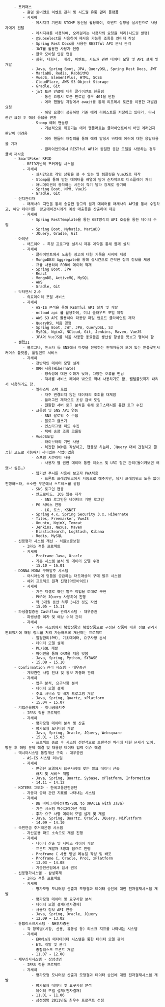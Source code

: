         - 포커패스
            - 홀덤 토너먼트 이벤트 관리 및 시드권 유통 관리 플랫폼
            - 자세히
                - 메시지큐 기반의 STOMP 통신을 활용하여, 이벤트 상황을 실시간으로 사용자에게 전달
                - 메시지큐를 사용하여, 오래걸리는 사용자의 요청을 처리(시드권 발행)
                - @Subselect를 사용하여 재사용 가능한 조회용 엔티티 작성
                - Spring Rest Docs를 사용한 RESTful API 문서 관리
                - JWT를 활용한 사용자 인증
                - 한국 모바일 인증 연동
                - 회원, 대회사,  매장, 이벤트, 시드권 관련 데이터 모델 및 API 설계 및 개발
                - Java, Spring Boot, JPA, QueryDSL, Spring Rest Docs, JWT
                - MariaDB, Redis, RabbitMQ
                - VueJS, ElementPlus, HTML, SCSS
                - CloudFlare, AWS S3 Object Storage
                - Gradle, Git
                - jwt 토큰 만료에 대한 클라이언트 핸들링
                    - 통신 요청시 토큰 만료일 경우 401을 반환
                    - 에러 핸들링 과정에서 await를 통해 리프레시 토큰을 이용한 재발급 요청
                    - 해당 요청이 성공하면 기존 에러 리퀘스트를 저장하고 있다가, 다시 한번 요청 후 해당 응답을 반환
                - Stomp 에러 핸들링
                    - 기본적으로 제공되는 에러 핸들러로는 클라이언트에서 어떤 에러인지 판단이 어려움
                    - 에러 핸들러 재정의를 통해 에러 발생시 바디에 에러에 대한 응답내용을 기재
                    - 클라이언트에서 RESTful API와 동일한 응답 모델을 사용하는 경우 콜백 재사용
        - SmartPoker RFID
            - RFID기반의 포커게임 시스템
            - 자세히
                - 실시간으로 게임 상황을 볼 수 있는 웹 템플릿을 VueJS로 제작
                - Stomp를 통해 받는 데이터를 배열에 담아 순차적으로 디스플레이 처리
                - 애니메이션이 동작하는 시간이 각기 달라 강제로 동기화
                - Spring Boot, NPM, VueJS
                - Gradle, Git
        - 신디관리자
            - 매체사의 지면을 통해 송출한 광고의 결과 데이터를 매체사의 API를 통해 수집하고, 해당 데이터를  광고에이전시에게 예상 매출등을 산출하여 제공
            - 자세히
                - Spring RestTemplate을 통한 GET방식의 API 호출을 통한 데이터 수집
                - Spring Boot, Mybatis, MariaDB
                - JQuery, Gradle, Git
        - 아이넷
            - 애드웨어 - 특정 프로그램 설치시 제휴 계약을 통해 함께 설치
            - 자세히
                - 클라이언트에서 노출한 광고에 대한 기록을 서버에 저장
                - MongoDB의 Aggregate를 통해 실시간으로 간략한 집계 정보를 제공
                - 큐를 사용하여 RDB에 데이터 적재
                - Spring Boot, JPA
                - React
                - MongoDB, ActiveMQ, MySQL
                - AWS
                - Gradle, Git
        - 닥터앤서 2.0
            - 의료데이터 포탈 서비스
            - 자세히
                - AS-IS 분석을 통해 RESTful API 설계 및 개발
                - ncloud api 를 활용하여, 미니 클라우드 포털 제작
                - AWS S3 API 활용하여 대용량 파일 업로드 클라이언트 제작
                - QueryDSL 처음 경험
                - Spring Boot, JWT, JPA, QueryDSL, S3
                - MySQL, NginX, NCloud, Git, Jenkins, Maven, VueJS
                - JPA와 VueJS를 처음 사용한 동료들은 생산성 향상을 맛보고 행복해 함
        - 셀럽21
            - 블로그나, 인스타 등 SNS에서 마켓을 진행하는 판매자들이 모여 있는 인플루언서 커머스 플랫폼, 풀필먼트 서비스
            - 자세히
                - 전반적인 데이터 모델 설계
                - ORM 사용(Hibernate)
                    - 영속성에 대한 이해가 낮아, 다양한 오류를 만남
                    - 객체를 서비스 레이어 밖으로 꺼내 사용하기도 함, 웹템플릿까지 내려서 사용하기도 함.
                - 엘라스틱 스택 도입
                    - 자주 변경되지 않는 데이터의 조회를 대체함
                    - 플러그인 제작으로 초성 검색 도입
                    - 원활한 서버 로그 분석을 위해 로그스태시를 통한 로그 수집
                - 크롤링 및 SNS API 연동
                    - SNS 팔로워 수 수집
                    - 블로그 글쓰기
                    - 인스타그램 피드 수집
                    - 택배 송장 조회 크롤링
                - VueJS도입
                    - 라이브러리 기반 사용
                    - 복잡한 DOM을 작성하고, 핸들링 하는데, JQuery 대비 간결하고 깔끔한 코드로 가능해서 재미있는 작업이었음
                - 스프링 시큐리티 사용
                    - 사용자 별 권한 데이터 통한 리소스 및 URI 접근 관리(돌이켜보면 왜 했나 싶은…)
                - 웹기반 푸시를 사용해 보고자 PWA적용
                    - 프론트 프레임워크에서 자동으로 해주지만, 당시 프레임워크 도움 없이 진행하느라, 소소한 부분에서 스트레스를 경험
                - SNS 로그인 연동
                - 안드로이드, IOS 웹뷰 제작
                    - SNS 로그인은 네이티브 기반 로그인
                - PG 서비스 연동
                    - LG, 토스, KSNET
                - Spring 4.x, Spring Security 3.x, Hibernate
                - Tiles, Freemarker, VueJS
                - Ununtu, NginX, Tomcat
                - Jenkins, Nexus, Maven
                - ElasticSearch, LogStash, Kibana
                - Redis, MySQL
        - 신용평가 시스템 개선 - 서울보증보험
            - IFRS 적용 프로젝트
            - 자세히
                - Proframe Java, Oracle
                - 기존 시스템 분석 및 데이터 모델 수정
                - 15.10 ~ 16.01
        - DONNA MODA 구매발주 시스템
            - 아시아권에 명품을 공급하는 대도매상의 구매 발주 시스템
            - 해외 프로젝트 원격 진행(아르바이트)
            - 자세히
                - 기존 엑셀로 하던 발주 작업을 토대로 구현
                - PHP와 JQuery 사용하여 진행
                - 약 3개월 동안 하루 3시간 정도 작업
                - 15.05 ~ 15.11
        - 파생결합증권 Cashflow 관리시스템 - 대우증권
            - 파생상품 이자 및 예상 수익 관리
            - 자세히
                - 기존 시스템에서 복합상품의 복합상품으로 구성된 상품에 대한 정보 관리가 안되었기에 해당 정보를 처리 가능하도록 개선하는 프로젝트
                - 일정관리(PM), 기초데이터, 요구사항 분석
                - 데이터 모델 설계
                - PL/SQL 개발
                - 파이썬을 통해 ORM을 처음 맛봄
                - Java, Spring, Python, SYBASE
                - 15.08 ~ 15.10
        - Confirmation 관리 시스템 - 대우증권
            - 계약관련 사항 안내 및 통보 자동화 관리
            - 자세히
                - 업무 분석, 요구사항 분석
                - 데이터 모델 설계
                - 주요 서비스 및 배치 프로그램 개발
                - Java, Spring, Quartz, xPlatform
                - 15.04 ~ 15.07
        - 기업신용평가 - 하나금융지주
            - IFRS 적용 프로젝트
            - 자세히
                - 평가모형 데이터 분석 및 산출
                - 평가모형 모니터링 개발
                - Java, Spring, Oracle, JQuery, Websquare
                - 15.01 ~ 15.03
                - 프로젝트 종료 후 시스템 전반적으로 트랜잭션 처리에 대한 문제가 있어, 방문 후 해당 문제 해결 및 대용량 데이터 입력 이슈 해결
        - 맥시마시스템 통합개선 구축 - 대우증권
            - AS-IS 시스템 리뉴얼
            - 자세히
                - 변경된 모델에서 요구사항에 맞는 필요 데이터 산출
                - 배치 및 서비스 개발
                - Java, Spring, Quartz, Sybase, xPlatform, Informetica
                - 14.11 ~ 14.12
        - KOTEMS 고도화 - 한국교통안전공단
            - 자동차 공해 관련 지표를 나타내는 시스템
            - 자세히
                - DB 마이그레이션(MS-SQL to ORACLE with Java)
                - 기존 시스템 마이그레이션 작업
                - 추가 요구 사항 데이터 모델 설계 및 개발
                - Java, Spring, Quartz, Oracle, JQuery, MiPlatform
                - 14.09 ~ 14.10
        - 국민연금 주거래은행 시스템
            - 자산운용 파트 소속으로 개발 진행
            - 자세히
                - 데이터 산출 및 서비스 레이어 개발
                - 프론트 개발자 5명과 팀으로 진행
                - Proframe C 사용 방법 메뉴얼 작성 및 배포
                - Proframe C, Oracle, ProC, xPlatform
                - 13.03 ~ 14.08
                - 기금전산팀에서 입사 권유
        - 신용평가시스템 - 삼성화재
            - IFRS 적용 프로젝트
            - 자세히
                - 평가모형 모니터링 산출과 모형결과 데이터 승인에 대한 전자결재시스템 개발
                - 평가모형 데이터 및 요구사항 분석
                - 데이터 모델 설계(전자결재)
                - 사용자 정보 API 연동
                - Java, Spring, Oracle, JQuery
                - 12.09 ~ 13.02
        - 통합리스크시스템 - NH투자증권
            - 각 항목별(시장, 신용, 유동성 등) 리스크 지표를 나타내는 시스템
            - 자세히
                - ERWin과 메타데이터 시스템을 통한 데이터 모델 관리
                - ETL 개발 및 관리
                - 종합리스크 프론트 개발
                - 11.07 ~ 12.08
        - 재무심사시스템 - 삼성생명
            - IFRS 적용 프로젝트
            - 자세히
                - 평가모형 모니터링 산출과 모형결과 데이터 승인에 대한 전자결재시스템 개발
                - 평가모형 데이터 및 요구사항 분석
                - 데이터 모델 설계(전자결재)
                - 11.01 ~ 11.06
                - 삼성생명 2011년도 최우수 프로젝트 선정
